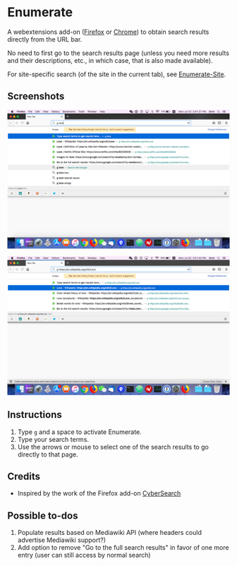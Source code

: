 # Enumerate

A webextensions add-on
([Firefox](https://addons.mozilla.org/en-US/firefox/addon/enumerate/)
or
[Chrome](https://chrome.google.com/webstore/detail/enumerate/ioepadelblgiflhfpilnemfndhmfngpf))
to obtain search results directly from the URL bar.

No need to first go to the search results page (unless you need
more results and their descriptions, etc., in which case, that
is also made available).

For site-specific search (of the site in the current tab), see
[Enumerate-Site](https://github.com/brettz9/enumerate-site).

## Screenshots

![Omnibox search terms](https://raw.githubusercontent.com/brettz9/enumerate/master/screenshots/omnibox-search-terms.png)

![Omnibox selected](https://raw.githubusercontent.com/brettz9/enumerate/master/screenshots/omnibox-selected.png)

## Instructions

1. Type `g` and a space to activate Enumerate.
2. Type your search terms.
3. Use the arrows or mouse to select one of the search results to
    go directly to that page.

## Credits

- Inspired by the work of the Firefox add-on [CyberSearch](http://cybersear.ch/)

## Possible to-dos

1. Populate results based on Mediawiki API (where headers could advertise
    Mediawiki support?)
1. Add option to remove "Go to the full search results" in favor of one
    more entry (user can still access by normal search)
